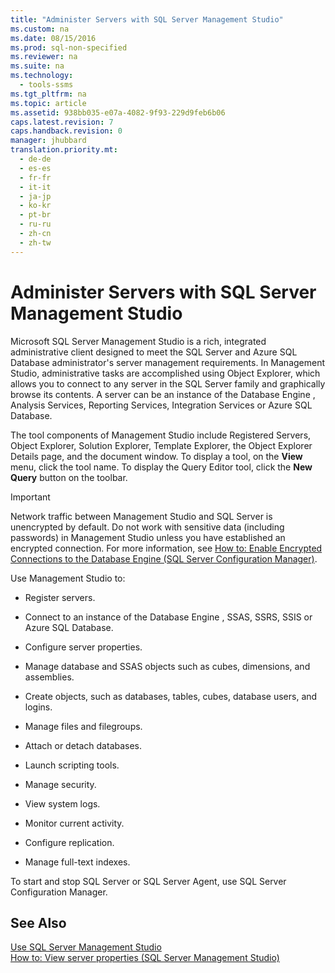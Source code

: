 ```yaml
---
title: "Administer Servers with SQL Server Management Studio"
ms.custom: na
ms.date: 08/15/2016
ms.prod: sql-non-specified
ms.reviewer: na
ms.suite: na
ms.technology: 
  - tools-ssms
ms.tgt_pltfrm: na
ms.topic: article
ms.assetid: 938bb035-e07a-4082-9f93-229d9feb6b06
caps.latest.revision: 7
caps.handback.revision: 0
manager: jhubbard
translation.priority.mt: 
  - de-de
  - es-es
  - fr-fr
  - it-it
  - ja-jp
  - ko-kr
  - pt-br
  - ru-ru
  - zh-cn
  - zh-tw
---
```

# Administer Servers with SQL Server Management Studio
 Microsoft  SQL Server Management Studio is a rich, integrated administrative client designed to meet the  SQL Server  and Azure SQL Database administrator's server management requirements. In Management Studio, administrative tasks are accomplished using Object Explorer, which allows you to connect to any server in the  SQL Server  family and graphically browse its contents. A server can be an instance of the  Database Engine , Analysis Services, Reporting Services, Integration Services or Azure SQL Database.  
  
The tool components of Management Studio include Registered Servers, Object Explorer, Solution Explorer, Template Explorer, the Object Explorer Details page, and the document window. To display a tool, on the **View** menu, click the tool name. To display the Query Editor tool, click the **New Query** button on the toolbar.  
  
> [!IMPORTANT]  
> Network traffic between Management Studio and  SQL Server  is unencrypted by default. Do not work with sensitive data (including passwords) in Management Studio unless you have established an encrypted connection. For more information, see [How to: Enable Encrypted Connections to the Database Engine (SQL Server Configuration Manager)](assetId:///e1e55519-97ec-4404-81ef-881da3b42006).  
  
Use Management Studio to:  
  
-   Register servers.  
  
-   Connect to an instance of the  Database Engine , SSAS, SSRS,  SSIS or Azure SQL Database.  
  
-   Configure server properties.  
  
-   Manage database and SSAS objects such as cubes, dimensions, and assemblies.  
  
-   Create objects, such as databases, tables, cubes, database users, and logins.  
  
-   Manage files and filegroups.  
  
-   Attach or detach databases.  
  
-   Launch scripting tools.  
  
-   Manage security.  
  
-   View system logs.  
  
-   Monitor current activity.  
  
-   Configure replication.  
  
-   Manage full-text indexes.  
  
To start and stop  SQL Server  or  SQL Server  Agent, use  SQL Server  Configuration Manager.  
  
## See Also  
[Use SQL Server Management Studio](../content/Use-SQL-Server-Management-Studio.md)  
[How to: View server properties (SQL Server Management Studio)](assetId:///55f3ac04-5626-4ad2-96bd-a1f1b079659d)  
  
